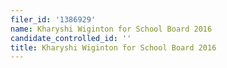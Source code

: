 ```yaml
---
filer_id: '1386929'
name: Kharyshi Wiginton for School Board 2016
candidate_controlled_id: ''
title: Kharyshi Wiginton for School Board 2016
---
```

